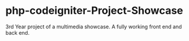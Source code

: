 # php-codeigniter-Project-Showcase
3rd Year project of a multimedia showcase.  A fully working front end and back end.
